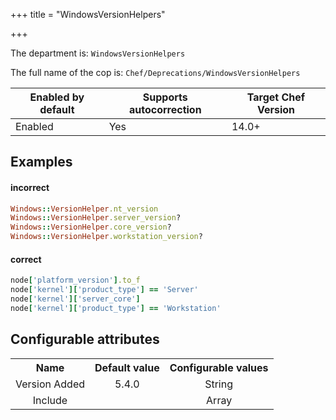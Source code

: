 +++
title = "WindowsVersionHelpers"

+++

<!-- This content is automatically generated. See https://github.com/chef/chef-web-docs/blob/main/generated/README.md -->

The department is: `WindowsVersionHelpers`

The full name of the cop is: `Chef/Deprecations/WindowsVersionHelpers`

| Enabled by default | Supports autocorrection | Target Chef Version |
| --- | --- | --- |
| Enabled | Yes | 14.0+ |

## Examples


#### incorrect

```ruby
Windows::VersionHelper.nt_version
Windows::VersionHelper.server_version?
Windows::VersionHelper.core_version?
Windows::VersionHelper.workstation_version?
```

#### correct

```ruby
node['platform_version'].to_f
node['kernel']['product_type'] == 'Server'
node['kernel']['server_core']
node['kernel']['product_type'] == 'Workstation'
```

## Configurable attributes

<table>
<tbody><tr>
<th>Name</th>
<th>Default value</th>
<th>Configurable values</th>
</tr>
<tr>
<td style="text-align:center">Version Added</td>
<td style="text-align:center">5.4.0</td>
<td style="text-align:center">String</td>
</tr>
<tr><td style="text-align:center">Include</td>
<td style="text-align:center"><ul>
</ul>
</td>
<td style="text-align:center">Array</td>
</tr></tbody></table>
